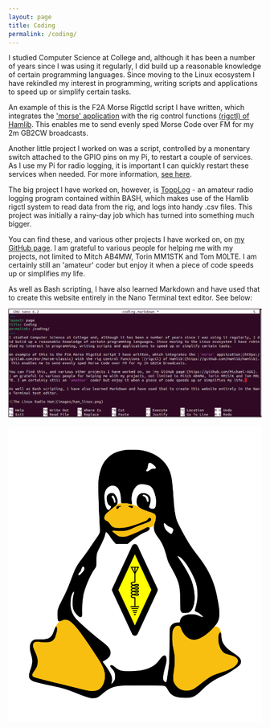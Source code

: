 ```yaml
---
layout: page
title: Coding
permalink: /coding/
---
```

I studied Computer Science at College and, although it has been a number of years since I was using it regularly, I did build up a reasonable knowledge of certain programming languages. Since moving to the Linux ecosystem I have rekindled my interest in programming, writing scripts and applications to speed up or simplify certain tasks.

An example of this is the F2A Morse Rigctld script I have written, which integrates the ['morse' application](https://gitlab.com/esr/morse-classic) with the rig control functions [(rigctl) of Hamlib](https://github.com/Hamlib/Hamlib). This enables me to send evenly sped Morse Code over FM for my 2m GB2CW broadcasts.

Another little project I worked on was a script, controlled by a monentary switch attached to the GPIO pins on my Pi, to restart a couple of services. As I use my Pi for radio logging, it is important I can quickly restart these services when needed. For more information, [see here](https://github.com/Michael-AUG/RestartLog).

The big project I have worked on, however, is [ToppLog](https://github.com/Michael-AUG/ToppLog) - an amateur radio logging program contained within BASH, which makes use of the Hamlib rigctl system to read data from the rig, and logs into handy .csv files. This project was initially a rainy-day job which has turned into something much bigger. 

You can find these, and various other projects I have worked on, on [my GitHub page](https://github.com/Michael-AUG). I am grateful to various people for helping me with my projects, not limited to Mitch AB4MW, Torin MM1STK and Tom M0LTE. I am certainly still an 'amateur' coder but enjoy it when a piece of code speeds up or simplifies my life. 

As well as Bash scripting, I have also learned Markdown and have used that to create this website entirely in the Nano Terminal text editor. See below:

![Editing the webpage in Nano](images/bash.png)

![The Linux Radio Ham](images/ham_linux.png)
